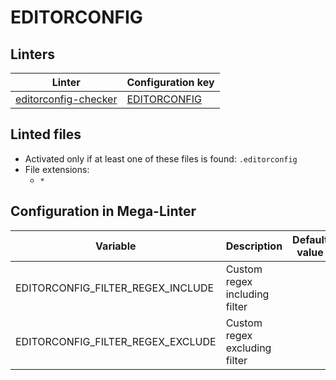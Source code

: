<!-- markdownlint-disable MD003 MD020 MD033 MD041 -->
<!-- Generated by .automation/build.py, please do not update manually -->
<!-- Instead, update descriptor file at https://github.com/nvuillam/mega-linter/tree/master/megalinter/descriptors/editorconfig.yml -->
# EDITORCONFIG

## Linters

| Linter | Configuration key |
| ------ | ----------------- |
| [editorconfig-checker](editorconfig_editorconfig_checker.md) | [EDITORCONFIG](editorconfig_editorconfig_checker.md) |

## Linted files

- Activated only if at least one of these files is found: `.editorconfig`
- File extensions:
  - `*`

## Configuration in Mega-Linter

| Variable | Description | Default value |
| ----------------- | -------------- | -------------- |
| EDITORCONFIG_FILTER_REGEX_INCLUDE | Custom regex including filter |  |
| EDITORCONFIG_FILTER_REGEX_EXCLUDE | Custom regex excluding filter |  |

